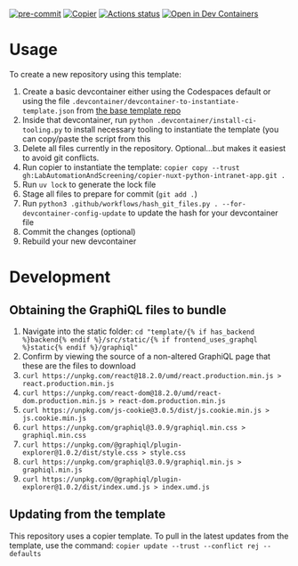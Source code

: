 [![pre-commit](https://img.shields.io/badge/pre--commit-enabled-brightgreen?logo=pre-commit&logoColor=white)](https://github.com/pre-commit/pre-commit)
[![Copier](https://img.shields.io/endpoint?url=https://raw.githubusercontent.com/copier-org/copier/master/img/badge/badge-black.json)](https://github.com/copier-org/copier)
[![Actions status](https://www.github.com/LabAutomationAndScreening/copier-nuxt-python-intranet-app/actions/workflows/ci.yaml/badge.svg?branch=main)](https://www.github.com/LabAutomationAndScreening/copier-nuxt-python-intranet-app/actions)
[![Open in Dev Containers](https://img.shields.io/static/v1?label=Dev%20Containers&message=Open&color=blue)](https://vscode.dev/redirect?url=vscode://ms-vscode-remote.remote-containers/cloneInVolume?url=https://www.github.com/LabAutomationAndScreening/copier-nuxt-python-intranet-app)


# Usage
To create a new repository using this template:
1. Create a basic devcontainer either using the Codespaces default or using the file `.devcontainer/devcontainer-to-instantiate-template.json` from [the base template repo](https://github.com/LabAutomationAndScreening/copier-base-template/blob/main/.devcontainer/devcontainer-to-instantiate-template.json)
1. Inside that devcontainer, run `python .devcontainer/install-ci-tooling.py` to install necessary tooling to instantiate the template (you can copy/paste the script from this
1. Delete all files currently in the repository. Optional...but makes it easiest to avoid git conflicts.
1. Run copier to instantiate the template: `copier copy --trust gh:LabAutomationAndScreening/copier-nuxt-python-intranet-app.git .`
1. Run `uv lock` to generate the lock file
1. Stage all files to prepare for commit (`git add .`)
1. Run `python3 .github/workflows/hash_git_files.py . --for-devcontainer-config-update` to update the hash for your devcontainer file
1. Commit the changes (optional)
1. Rebuild your new devcontainer



# Development

## Obtaining the GraphiQL files to bundle
1. Navigate into the static folder: `cd "template/{% if has_backend %}backend{% endif %}/src/static/{% if frontend_uses_graphql %}static{% endif %}/graphiql"`
1. Confirm by viewing the source of a non-altered GraphiQL page that these are the files to download
1. `curl https://unpkg.com/react@18.2.0/umd/react.production.min.js > react.production.min.js`
1. `curl https://unpkg.com/react-dom@18.2.0/umd/react-dom.production.min.js > react-dom.production.min.js`
1. `curl https://unpkg.com/js-cookie@3.0.5/dist/js.cookie.min.js > js.cookie.min.js`
1. `curl https://unpkg.com/graphiql@3.0.9/graphiql.min.css > graphiql.min.css`
1. `curl https://unpkg.com/@graphiql/plugin-explorer@1.0.2/dist/style.css > style.css`
1. `curl https://unpkg.com/graphiql@3.0.9/graphiql.min.js > graphiql.min.js`
1. `curl https://unpkg.com/@graphiql/plugin-explorer@1.0.2/dist/index.umd.js > index.umd.js`

## Updating from the template
This repository uses a copier template. To pull in the latest updates from the template, use the command:
`copier update --trust --conflict rej --defaults`
